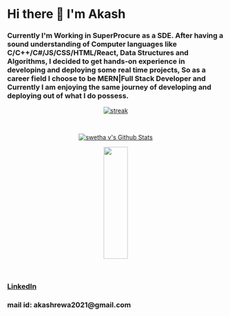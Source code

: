 # Hi there :wave: I'm Akash
### Currently I'm Working in SuperProcure as a SDE. After having a sound understanding of Computer languages like C/C++/C#/JS/CSS/HTML/React, Data Structures and Algorithms, I decided to get hands-on experience in developing and deploying some real time projects, So as a career field I choose to be MERN|Full Stack Developer and Currently I am enjoying the same journey of developing and deploying out of what I do possess.
<p align="center">
    <a href="https://github.com/akashdwivedi6261/github-readme-streak-stats">
        <img title=":fire: Get streak stats for your profile at git.io/streak-stats" alt="streak" src="https://github-readme-streak-stats.herokuapp.com/?user=akashdwivedi6261&theme=black-ice&hide_border=true&stroke=0000&background=060A0CD0"/>
    </a>
</p>
<br/>
 <p align="center">
    <a href="https://github.com/akashdwivedi6261/github-readme-stats"><img alt="swetha v's Github Stats" src="https://github-readme-stats.vercel.app/api?username=akashdwivedi6261&show_icons=true&count_private=true&theme=react&hide_border=true&bg_color=0D1117" /></a>
    </p>
<p align="center">
    <img src="https://github-readme-stats.vercel.app/api/top-langs/?username=akashdwivedi6261&theme=react&hide_border=true&bg_color=0D1117" height="260px" width="33.25%"/>
    </p>
<br/>
<h3><a href="https://www.linkedin.com/in/akash-dwivedi-2633701b2">LinkedIn</a></h3>
<h3><p>mail id: akashrewa2021@gmail.com</p></h3>

